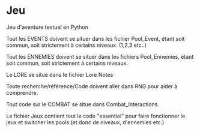 # Jeu
Jeu d'aventure textuel en Python

Tout les EVENTS doivent se situer dans les fichier Pool_Event, étant soit commun, soit strictement à certains niveaux. (1,2,3 etc..)

Tout les ENNEMIES doivent se situer dans les fichiers Pool_Ennemies, étant soit commun, soit strictement à certains niveaux.

Le LORE se situe dans le fichier Lore Notes

Toute recherche/référence/Code doivent aller dans RNG pour aider à comprendre.

Tout code sur le COMBAT se situe dans Combat_Interactions.

Le fichier Jeux contient tout le code "essentiel" pour faire fonctionner le jeux et switcher les pools (et donc de niveaux, d'ennemies etc.)

